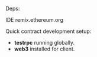 Deps:

IDE remix.ethereum.org

Quick contract development setup:
- **testrpc** running globally.
- **web3** installed for client.